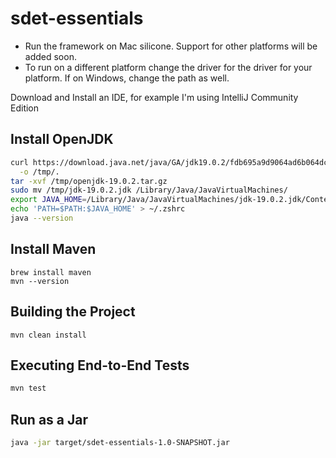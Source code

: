 # sdet-essentials
- Run the framework on Mac silicone. Support for other platforms will be added soon.
- To run on a different platform change the driver for the driver for your platform. If on Windows, change the path as well.

Download and Install an IDE, for example I'm using IntelliJ Community Edition

## Install OpenJDK
```bash
curl https://download.java.net/java/GA/jdk19.0.2/fdb695a9d9064ad6b064dc6df578380c/7/GPL/openjdk-19.0.2_macos-aarch64_bin.tar.gz \
  -o /tmp/.
tar -xvf /tmp/openjdk-19.0.2.tar.gz
sudo mv /tmp/jdk-19.0.2.jdk /Library/Java/JavaVirtualMachines/
export JAVA_HOME=/Library/Java/JavaVirtualMachines/jdk-19.0.2.jdk/Contents/Home
echo 'PATH=$PATH:$JAVA_HOME' > ~/.zshrc  
java --version
```


## Install Maven

```
brew install maven
mvn --version
```

## Building the Project
```agsl
mvn clean install
```

## Executing End-to-End Tests
```bash
mvn test
```

## Run as a Jar
```bash
java -jar target/sdet-essentials-1.0-SNAPSHOT.jar
```